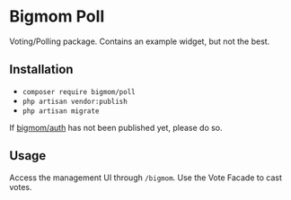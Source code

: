 # Bigmom Poll

Voting/Polling package. Contains an example widget, but not the best.

## Installation

- `composer require bigmom/poll`
- `php artisan vendor:publish`
- `php artisan migrate`

If [bigmom/auth](https://packagist.org/packages/bigmom/auth) has not been published yet, please do so.

## Usage

Access the management UI through `/bigmom`. Use the Vote Facade to cast votes.